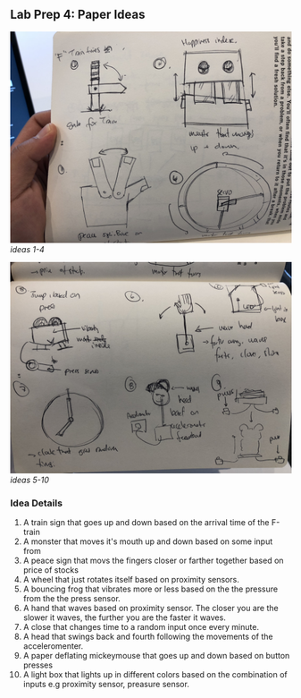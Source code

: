 ## Lab Prep 4: Paper Ideas

![board1](idea-5-10.JPG)
*ideas 1-4*

![board1](idea1-4.JPG)
*ideas 5-10*

### Idea Details

1. A train sign that goes up and down based on the arrival time of the F-train
2. A monster that moves it's mouth up and down based on some input from
3. A peace sign that movs the fingers closer or farther together based on price of stocks
4. A wheel that just rotates itself based on proximity sensors.
5. A bouncing frog that vibrates more or less based on the the pressure from the the press sensor.
6. A hand that waves based on proximity sensor. The closer you are the slower it waves, the further you are the faster it waves.
7. A close that changes time to a random input once every minute.
8. A head that swings back and fourth following the movements of the acceleromenter.
9. A paper deflating mickeymouse that goes up and down based on button presses
10. A light box that lights up in different colors based on the combination of inputs e.g proximity sensor, preasure sensor.
